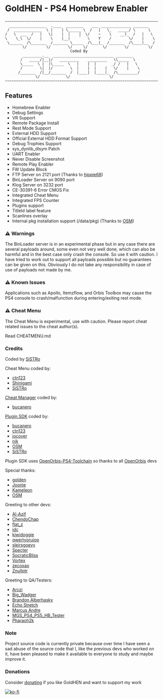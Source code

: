 # GoldHEN - PS4 Homebrew Enabler
```
~~~~~~~~~~~~~~~~~~~~~~~~~~~~~~~~~~~~~~~~~~~~~~~~~~~~~~~~~~~~~~~~~~~~~~~~
  _________________  .____  ________    ___ ______________ _______
 /  _____________  \ |    | \______ \  /   |   \_   _____/ \      \
/   \  ___  /   |   \|    |  |    |  \/    ~    \    __)_  /   |   \
\    \_\  \/    |    \    |__|    `   \    Y    /        \/    |    \
 \______  /\_______  /_______ \_____  /\___|_  /_______  /\____|__  /
        \/         \/        \/     \/       \/        \/         \/
                              Coded By
        _________.__  ____________________________ ________
       /   _____/|__|/   _________    _________   \\_____  \
       \_____  \ |  |\_____  \   |    |  |       _/ /   |   \
       /        \|  |/        \  |    |  |    |   \/    |    \
      /_______  /|__/_______  /  |____|  |____|_  /\_________/
              \/            \/                  \/
~~~~~~~~~~~~~~~~~~~~~~~~~~~~~~~~~~~~~~~~~~~~~~~~~~~~~~~~~~~~~~~~~~~~~~~~
```

## Features

- Homebrew Enabler
- Debug Settings
- VR Support
- Remote Package Install
- Rest Mode Support
- External HDD Support
- Official External HDD Format Support
- Debug Trophies Support
- sys_dynlib_dlsym Patch
- UART Enabler
- Never Disable Screenshot
- Remote Play Enabler
- FW Update Block
- FTP Server on 2121 port (Thanks to [hippie68](https://github.com/hippie68))
- BinLoader Server on 9090 port
- Klog Server on 3232 port
- CE-30391-6 Error CMOS Fix
- Integrated Cheat Menu
- Integrated FPS Counter
- Plugins support
- TitleId label feature
- Scanlines overlay
- Internal pkg installation support (/data/pkg) (Thanks to [OSM](https://github.com/OSM-Made))

### :warning: Warnings

The BinLoader server is in an experimental phase but in any case there are several payloads around, some even not very well done, which can also be harmful and in the best case only crash the console. So use it with caution.
I have tried to work out to support all payloads possible but no guarantees can be given on this. Obviously I do not take any responsibility in case of use of payloads not made by me.

### :warning: Known Issues

Applications such as Apollo, Itemzflow, and Orbis Toolbox may cause the PS4 console to crash/malfunction during entering/exiting rest mode.

### :warning: Cheat Menu

The Cheat Menu is experimental, use with caution.
Please report cheat related issues to the cheat author(s).

Read CHEATMENU.md

### Credits

Coded by [SiSTRo](https://github.com/SiSTR0)

Cheat Menu coded by:
- [ctn123](https://github.com/ctn123)
- [Shinigami](https://github.com/ScriptSK)
- [SiSTRo](https://github.com/SiSTR0)

[Cheat Manager](https://github.com/GoldHEN/GoldHEN_Cheat_Manager) coded by:
- [bucanero](https://github.com/bucanero)

[Plugin SDK](https://github.com/GoldHEN/GoldHEN_Plugins_SDK) coded by:
- [bucanero](https://github.com/bucanero)
- [ctn123](https://github.com/ctn123)
- [jocover](https://github.com/jocover)
- [nik](https://github.com/nkrapivin)
- [OSM](https://github.com/OSM-Made)
- [SiSTRo](https://github.com/SiSTR0)

Plugin SDK uses [OpenOrbis-PS4-Toolchain](https://github.com/OpenOrbis/OpenOrbis-PS4-Toolchain) so thanks to all [OpenOrbis](https://github.com/OpenOrbis) devs

Special thanks:
- [golden](https://github.com/jogolden)
- [Joonie](https://github.com/Joonie86)
- [Kameleon](https://github.com/kmeps4)
- [OSM](https://github.com/OSM-Made)

Greeting to other devs:
- [Al-Azif](https://github.com/Al-Azif)
- [ChendoChap](https://github.com/ChendoChap)
- [flat_z](https://github.com/flatz)
- [idc](https://github.com/idc)
- [kiwidoggie](https://github.com/kiwidoggie)
- [qwertyoruiop](https://twitter.com/qwertyoruiopz)
- [sleirsgoevy](https://github.com/sleirsgoevy)
- [Specter](https://github.com/Cryptogenic)
- [SocraticBliss](https://github.com/SocraticBliss)
- [Vortex](https://github.com/xvortex)
- [zecoxao](https://twitter.com/notzecoxao)
- [Znullptr](https://github.com/dmiller423)

Greeting to QA/Testers:
- [Arczi](https://www.psxhax.com/members/archi55.566599)
- [Big_Wadger](https://twitter.com/big_wadger)
- [Brandon Alberhasky](https://twitter.com/alberhasky)
- [Echo Stretch](https://twitter.com/StretchEcho)
- [Marcus Andre](https://github.com/marcussacana)
- [MGS_PS4_PS5_HB_Tester](https://twitter.com/MSZ_MGS)
- [Pharaoh2k](https://github.com/Pharaoh2k)

### Note
Project source code is currently private because over time I have seen a sad abuse of the source code that I, like the previous devs who worked on it, have been pleased to make it available to everyone to study and maybe improve it.

### Donations
Consider [donating](https://goldhen.github.io/support) if you like GoldHEN and want to support my work

[![ko-fi](https://ko-fi.com/img/githubbutton_sm.svg)](https://ko-fi.com/SiSTRo)
